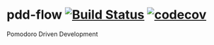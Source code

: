 pdd-flow [![Build Status](https://travis-ci.com/GianpaMX/pdd-flow.svg?branch=master)](https://travis-ci.com/GianpaMX/pdd-flow) [![codecov](https://codecov.io/gh/GianpaMX/pdd-flow/branch/master/graph/badge.svg)](https://codecov.io/gh/GianpaMX/pdd-flow)
========

Pomodoro Driven Development 
